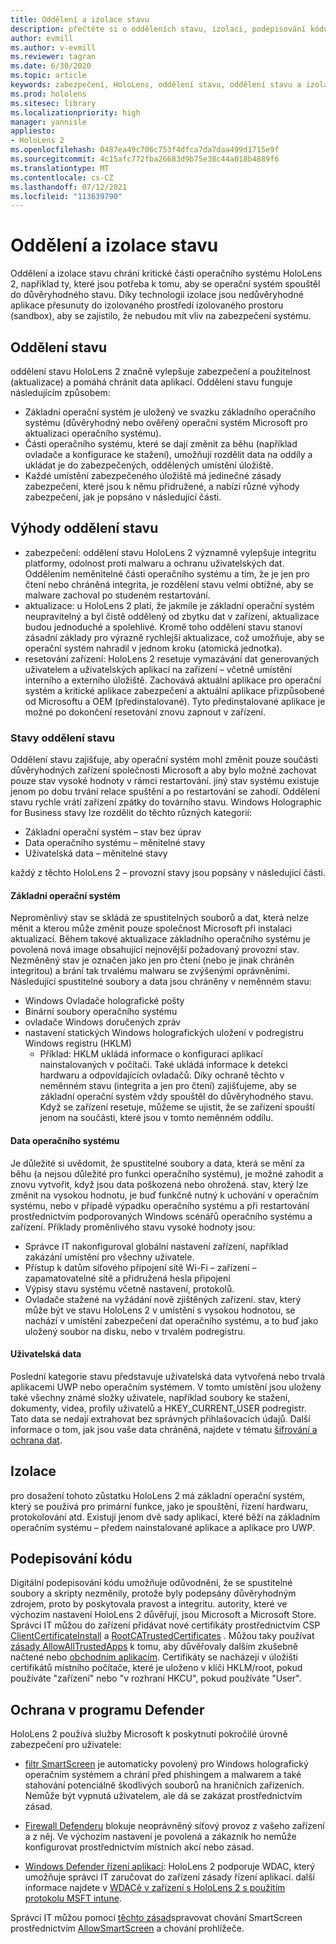 ```yaml
---
title: Oddělení a izolace stavu
description: přečtěte si o odděleních stavu, izolaci, podepisování kódu a aplikacích defenderu na vašem zařízení HoloLens 2 mixed reality.
author: evmill
ms.author: v-evmill
ms.reviewer: tagran
ms.date: 6/30/2020
ms.topic: article
keywords: zabezpečení, HoloLens, oddělení stavu, oddělení stavu a izolace, HoloLens 2, hololens2 zabezpečení, Přehled zabezpečení, Architektura zabezpečení, architektura, architektura HoloLens 2
ms.prod: hololens
ms.sitesec: library
ms.localizationpriority: high
manager: yannisle
appliesto:
- HoloLens 2
ms.openlocfilehash: 0487ea49c706c753f4dfca7da7daa499d1715e9f
ms.sourcegitcommit: 4c15afc772fba26683d9b75e38c44a018b4889f6
ms.translationtype: MT
ms.contentlocale: cs-CZ
ms.lasthandoff: 07/12/2021
ms.locfileid: "113639790"
---
```

# <a name="state-separation-and-isolation"></a>Oddělení a izolace stavu

Oddělení a izolace stavu chrání kritické části operačního systému HoloLens 2, například ty, které jsou potřeba k tomu, aby se operační systém spouštěl do důvěryhodného stavu. Díky technologii izolace jsou nedůvěryhodné aplikace přesunuty do izolovaného prostředí izolovaného prostoru (sandbox), aby se zajistilo, že nebudou mít vliv na zabezpečení systému.

## <a name="state-separation"></a>Oddělení stavu

oddělení stavu HoloLens 2 značně vylepšuje zabezpečení a použitelnost (aktualizace) a pomáhá chránit data aplikací.  Oddělení stavu funguje následujícím způsobem:
  * Základní operační systém je uložený ve svazku základního operačního systému (důvěryhodný nebo ověřený operační systém Microsoft pro aktualizaci operačního systému).
  * Části operačního systému, které se dají změnit za běhu (například ovladače a konfigurace ke stažení), umožňují rozdělit data na oddíly a ukládat je do zabezpečených, oddělených umístění úložiště.
  * Každé umístění zabezpečeného úložiště má jedinečné zásady zabezpečení, které jsou k němu přidružené, a nabízí různé výhody zabezpečení, jak je popsáno v následující části.

## <a name="state-separation-benefits"></a>Výhody oddělení stavu

  * zabezpečení: oddělení stavu HoloLens 2 významně vylepšuje integritu platformy, odolnost proti malwaru a ochranu uživatelských dat. Oddělením neměnitelné části operačního systému a tím, že je jen pro čtení nebo chráněná integrita, je rozdělení stavu velmi obtížné, aby se malware zachoval po studeném restartování. 
  * aktualizace: u HoloLens 2 platí, že jakmile je základní operační systém neupravitelný a byl čistě oddělený od zbytku dat v zařízení, aktualizace budou jednoduché a spolehlivé.  Kromě toho oddělení stavu stanoví zásadní základy pro výrazně rychlejší aktualizace, což umožňuje, aby se operační systém nahradil v jednom kroku (atomická jednotka).
  * resetování zařízení: HoloLens 2 resetuje vymazávání dat generovaných uživatelem a uživatelských aplikací na zařízení – včetně umístění interního a externího úložiště. Zachovává aktuální aplikace pro operační systém a kritické aplikace zabezpečení a aktuální aplikace přizpůsobené od Microsoftu a OEM (předinstalované). Tyto předinstalované aplikace je možné po dokončení resetování znovu zapnout v zařízení.

### <a name="state-separation-states"></a>Stavy oddělení stavu

Oddělení stavu zajišťuje, aby operační systém mohl změnit pouze součásti důvěryhodných zařízení společnosti Microsoft a aby bylo možné zachovat pouze stav vysoké hodnoty v rámci restartování. jiný stav systému existuje jenom po dobu trvání relace spuštění a po restartování se zahodí. Oddělení stavu rychle vrátí zařízení zpátky do továrního stavu. Windows Holographic for Business stavy lze rozdělit do těchto různých kategorií:
  * Základní operační systém – stav bez úprav
  * Data operačního systému – měnitelné stavy 
  * Uživatelská data – měnitelné stavy

každý z těchto HoloLens 2 – provozní stavy jsou popsány v následující části.

#### <a name="core-operating-system"></a>Základní operační systém

Neproměnlivý stav se skládá ze spustitelných souborů a dat, která nelze měnit a kterou může změnit pouze společnost Microsoft při instalaci aktualizací. Během takové aktualizace základního operačního systému je povolená nová image obsahující nejnovější požadovaný provozní stav.
Nezměněný stav je označen jako jen pro čtení (nebo je jinak chráněn integritou) a brání tak trvalému malwaru se zvýšenými oprávněními. Následující spustitelné soubory a data jsou chráněny v neměnném stavu:
  * Windows Ovladače holografické pošty
  * Binární soubory operačního systému
  * ovladače Windows doručených zpráv
  * nastavení statických Windows holografických uložení v podregistru Windows registru (HKLM)
    * Příklad: HKLM ukládá informace o konfiguraci aplikací nainstalovaných v počítači. Také ukládá informace k detekci hardwaru a odpovídajících ovladačů.
Díky ochraně těchto v neměnném stavu (integrita a jen pro čtení) zajišťujeme, aby se základní operační systém vždy spouštěl do důvěryhodného stavu. Když se zařízení resetuje, můžeme se ujistit, že se zařízení spouští jenom na součásti, které jsou v tomto neměnném oddílu. 

#### <a name="operating-system-data"></a>Data operačního systému 

Je důležité si uvědomit, že spustitelné soubory a data, která se mění za běhu (a nejsou důležité pro funkci operačního systému), je možné zahodit a znovu vytvořit, když jsou data poškozená nebo ohrožená. stav, který lze změnit na vysokou hodnotu, je buď funkčně nutný k uchování v operačním systému, nebo v případě výpadku operačního systému a při restartování prostřednictvím podporovaných Windows scénářů operačního systému a zařízení. Příklady proměnlivého stavu vysoké hodnoty jsou:
  * Správce IT nakonfiguroval globální nastavení zařízení, například zakázání umístění pro všechny uživatele.
  * Přístup k datům síťového připojení sítě Wi-Fi – zařízení – zapamatovatelné sítě a přidružená hesla připojení
  * Výpisy stavu systému včetně nastavení, protokolů.
  * Ovladače stažené na vyžádání nově zjištěných zařízení.
stav, který může být ve stavu HoloLens 2 v umístění s vysokou hodnotou, se nachází v umístění zabezpečení dat operačního systému, a to buď jako uložený soubor na disku, nebo v trvalém podregistru.

#### <a name="user-data"></a>Uživatelská data

Poslední kategorie stavu představuje uživatelská data vytvořená nebo trvalá aplikacemi UWP nebo operačním systémem. V tomto umístění jsou uloženy také všechny známé složky uživatele, například soubory ke stažení, dokumenty, videa, profily uživatelů a HKEY_CURRENT_USER podregistr. Tato data se nedají extrahovat bez správných přihlašovacích údajů. Další informace o tom, jak jsou vaše data chráněná, najdete v tématu [šifrování a ochrana dat](security-encryption-data-protection.md).

##  <a name="isolation"></a>Izolace

pro dosažení tohoto zůstatku HoloLens 2 má základní operační systém, který se používá pro primární funkce, jako je spouštění, řízení hardwaru, protokolování atd. Existují jenom dvě sady aplikací, které běží na základním operačním systému – předem nainstalované aplikace a aplikace pro UWP.

## <a name="code-signing"></a>Podepisování kódu

Digitální podepisování kódu umožňuje odůvodnění, že se spustitelné soubory a skripty nezměnily, protože byly podepsány důvěryhodným zdrojem, proto by poskytovala pravost a integritu. autority, které ve výchozím nastavení HoloLens 2 důvěřují, jsou Microsoft a Microsoft Store. Správci IT můžou do zařízení přidávat nové certifikáty prostřednictvím CSP [ClientCertificateInstall](/windows/client-management/mdm/clientcertificateinstall-csp) a [RootCATrustedCertificates](/windows/client-management/mdm/rootcacertificates-csp) . Můžou taky používat [zásady AllowAllTrustedApps](/windows/client-management/mdm/policy-csp-applicationmanagement#applicationmanagement-allowalltrustedapps) k tomu, aby důvěřovaly dalším zkušebně načtené nebo [obchodním aplikacím](/intune/apps/lob-apps-windows). Certifikáty se nacházejí v úložišti certifikátů místního počítače, které je uloženo v klíči HKLM/root, pokud používáte "zařízení" nebo "v rozhraní HKCU", pokud používáte "User".

## <a name="defender-protections"></a>Ochrana v programu Defender
HoloLens 2 používá služby Microsoft k poskytnutí pokročilé úrovně zabezpečení pro uživatele:

* [filtr SmartScreen](/windows/security/threat-protection/microsoft-defender-smartscreen/microsoft-defender-smartscreen-overview) je automaticky povolený pro Windows holografický operačním systémem a chrání před phishingem a malwarem a také stahování potenciálně škodlivých souborů na hraničních zařízeních. Nemůže být vypnutá uživatelem, ale dá se zakázat prostřednictvím zásad.

* [Firewall Defenderu](/windows/security/threat-protection/windows-firewall/windows-firewall-with-advanced-security) blokuje neoprávněný síťový provoz z vašeho zařízení a z něj. Ve výchozím nastavení je povolená a zákazník ho nemůže konfigurovat prostřednictvím místních akcí nebo zásad. 

* [Windows Defender řízení aplikací](/windows/security/threat-protection/windows-defender-application-control/wdac-and-applocker-overview): HoloLens 2 podporuje WDAC, který umožňuje správci IT zaručovat do zařízení zásady řízení aplikací. další informace najdete v [WDACě v zařízení s HoloLens 2 s použitím protokolu MSFT intune](/mem/intune/configuration/custom-profile-hololens). 

Správci IT můžou pomocí [těchto zásad](/windows/client-management/mdm/policy-csps-supported-by-hololens2)spravovat chování SmartScreen prostřednictvím [AllowSmartScreen](/windows/client-management/mdm/policy-csp-browser#browser-allowsmartscreen) a chování prohlížeče. 

